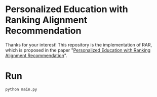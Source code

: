 # Personalized Education with Ranking Alignment Recommendation
Thanks for your interest! This repository is the implementation of RAR, which is proposed in the paper "[Personalized Education with Ranking Alignment Recommendation](https://github.com/wuming29/RAR/blob/main/Personalized%20Education%20with%20Ranking%20Alignment.pdf)".
# Run
```
python main.py
```
